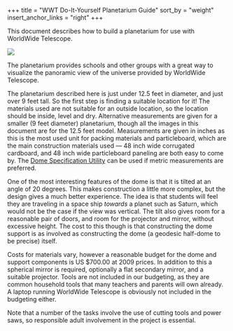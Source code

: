 +++
title = "WWT Do-It-Yourself Planetarium Guide"
sort_by = "weight"
insert_anchor_links = "right"
+++

This document describes how to build a planetarium for use with WorldWide
Telescope.

![](./finishedone.jpg)

The planetarium provides schools and other groups with a great way to
visualize the panoramic view of the universe provided by WorldWide Telescope.

The planetarium described here is just under 12.5 feet in diameter, and just
over 9 feet tall. So the first step is finding a suitable location for it! The
materials used are not suitable for an outside location, so the location
should be inside, level and dry. Alternative measurements are given for a
smaller (9 feet diameter) planetarium, though all the images in this document
are for the 12.5 feet model. Measurements are given in inches as this is the
most used unit for packing materials and particleboard, which are the main
construction materials used — 48 inch wide corrugated cardboard, and 48 inch
wide particleboard paneling are both easy to come by. The
[Dome Specification Utility](domesupport/index.md#the-dome-specification-utility) can be used if
metric measurements are preferred.

One of the most interesting features of the dome is that it is tilted at an
angle of 20 degrees. This makes construction a little more complex, but the
design gives a much better experience. The idea is that students will feel
they are traveling in a space ship _towards_ a planet such as Saturn, which
would not be the case if the view was vertical. The tilt also gives room for a
reasonable pair of doors, and room for the projector and mirror, without
excessive height. The cost to this though is that constructing the dome
support is as involved as constructing the dome (a geodesic half-dome to be
precise) itself.

Costs for materials vary, however a reasonable budget for the dome and support
components is US $700.00 at 2009 prices. In addition to this a spherical
mirror is required, optionally a flat secondary mirror, and a suitable
projector. Tools are not included in our budgeting, as they are common
household tools that many teachers and parents will own already. A laptop
running WorldWide Telescope is obviously not included in the budgeting either.

Note that a number of the tasks involve the use of cutting tools and power
saws, so responsible adult involvement in the project is essential.
